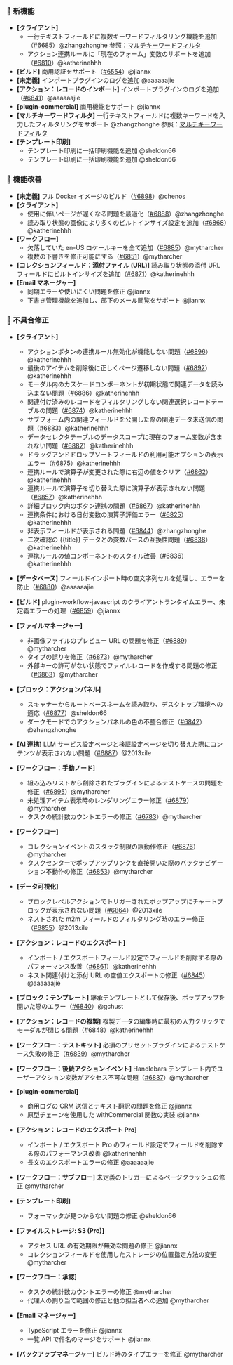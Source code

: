 ### 🎉 新機能

* **[クライアント]**
  * 一行テキストフィールドに複数キーワードフィルタリング機能を追加（[#6685](https://github.com/nocobase/nocobase/pull/6685)）@zhangzhonghe
    参照：[マルチキーワードフィルタ](https://pr-366.docs.nocobase.com/handbook/multi-keyword-filter)
  * アクション連携ルールに「現在のフォーム」変数のサポートを追加（[#6810](https://github.com/nocobase/nocobase/pull/6810)）@katherinehhh
* **[ビルド]** 商用認証をサポート（[#6554](https://github.com/nocobase/nocobase/pull/6554)）@jiannx
* **[未定義]** インポートプラグインのログを追加 @aaaaaajie
* **[アクション：レコードのインポート]** インポートプラグインのログを追加（[#6841](https://github.com/nocobase/nocobase/pull/6841)）@aaaaaajie
* **[plugin-commercial]** 商用機能をサポート @jiannx
* **[マルチキーワードフィルタ]** 一行テキストフィールドに複数キーワードを入力したフィルタリングをサポート @zhangzhonghe
  参照：[マルチキーワードフィルタ](https://pr-366.docs.nocobase.com/handbook/multi-keyword-filter)
* **[テンプレート印刷]**
  * テンプレート印刷に一括印刷機能を追加 @sheldon66
  * テンプレート印刷に一括印刷機能を追加 @sheldon66

### 🚀 機能改善

* **[未定義]** フル Docker イメージのビルド（[#6898](https://github.com/nocobase/nocobase/pull/6898)）@chenos
* **[クライアント]**
  * 使用に伴いページが遅くなる問題を最適化（[#6888](https://github.com/nocobase/nocobase/pull/6888)）@zhangzhonghe
  * 読み取り状態の画像により多くのビルトインサイズ設定を追加（[#6868](https://github.com/nocobase/nocobase/pull/6868)）@katherinehhh
* **[ワークフロー]**
  * 欠落していた en-US ロケールキーを全て追加（[#6885](https://github.com/nocobase/nocobase/pull/6885)）@mytharcher
  * 複数の下書きを修正可能にする（[#6851](https://github.com/nocobase/nocobase/pull/6851)）@mytharcher
* **[コレクションフィールド：添付ファイル (URL)]** 読み取り状態の添付 URL フィールドにビルトインサイズを追加（[#6871](https://github.com/nocobase/nocobase/pull/6871)）@katherinehhh
* **[Email マネージャー]**
  * 同期エラーや使いにくい問題を修正 @jiannx
  * 下書き管理機能を追加し、部下のメール閲覧をサポート @jiannx

### 🐛 不具合修正

* **[クライアント]**

  * アクションボタンの連携ルール無効化が機能しない問題（[#6896](https://github.com/nocobase/nocobase/pull/6896)）@katherinehhh
  * 最後のアイテムを削除後に正しくページ遷移しない問題（[#6892](https://github.com/nocobase/nocobase/pull/6892)）@katherinehhh
  * モーダル内のカスケードコンポーネントが初期状態で関連データを読み込まない問題（[#6886](https://github.com/nocobase/nocobase/pull/6886)）@katherinehhh
  * 関連付け済みのレコードをフィルタリングしない関連選択レコードテーブルの問題（[#6874](https://github.com/nocobase/nocobase/pull/6874)）@katherinehhh
  * サブフォーム内の関連フィールドを公開した際の関連データ未送信の問題（[#6883](https://github.com/nocobase/nocobase/pull/6883)）@katherinehhh
  * データセレクタテーブルのデータスコープに現在のフォーム変数が含まれない問題（[#6882](https://github.com/nocobase/nocobase/pull/6882)）@katherinehhh
  * ドラッグアンドドロップソートフィールドの利用可能オプションの表示エラー（[#6875](https://github.com/nocobase/nocobase/pull/6875)）@katherinehhh
  * 連携ルールで演算子が変更された際に右辺の値をクリア（[#6862](https://github.com/nocobase/nocobase/pull/6862)）@katherinehhh
  * 連携ルールで演算子を切り替えた際に演算子が表示されない問題（[#6857](https://github.com/nocobase/nocobase/pull/6857)）@katherinehhh
  * 詳細ブロック内のボタン連携の問題（[#6867](https://github.com/nocobase/nocobase/pull/6867)）@katherinehhh
  * 連携条件における日付変数の演算子評価エラー（[#6825](https://github.com/nocobase/nocobase/pull/6825)）@katherinehhh
  * 非表示フィールドが表示される問題（[#6844](https://github.com/nocobase/nocobase/pull/6844)）@zhangzhonghe
  * 二次確認の {{title}} データとの変数パースの互換性問題（[#6838](https://github.com/nocobase/nocobase/pull/6838)）@katherinehhh
  * 連携ルールの値コンポーネントのスタイル改善（[#6836](https://github.com/nocobase/nocobase/pull/6836)）@katherinehhh
* **[データベース]** フィールドインポート時の空文字列セルを処理し、エラーを防止（[#6880](https://github.com/nocobase/nocobase/pull/6880)）@aaaaaajie
* **[ビルド]** plugin-workflow-javascript のクライアントランタイムエラー、未定義エラーの処理（[#6859](https://github.com/nocobase/nocobase/pull/6859)）@jiannx
* **[ファイルマネージャー]**

  * 非画像ファイルのプレビュー URL の問題を修正（[#6889](https://github.com/nocobase/nocobase/pull/6889)）@mytharcher
  * タイプの誤りを修正（[#6873](https://github.com/nocobase/nocobase/pull/6873)）@mytharcher
  * 外部キーの許可がない状態でファイルレコードを作成する問題の修正（[#6863](https://github.com/nocobase/nocobase/pull/6863)）@mytharcher
* **[ブロック：アクションパネル]**

  * スキャナーからルートベースネームを読み取り、デスクトップ環境への適応（[#6877](https://github.com/nocobase/nocobase/pull/6877)）@sheldon66
  * ダークモードでのアクションパネルの色の不整合修正（[#6842](https://github.com/nocobase/nocobase/pull/6842)）@zhangzhonghe
* **[AI 連携]** LLM サービス設定ページと検証設定ページを切り替えた際にコンテンツが表示されない問題（[#6887](https://github.com/nocobase/nocobase/pull/6887)）@2013xile
* **[ワークフロー：手動ノード]**

  * 組み込みリストから削除されたプラグインによるテストケースの問題を修正（[#6895](https://github.com/nocobase/nocobase/pull/6895)）@mytharcher
  * 未処理アイテム表示時のレンダリングエラー修正（[#6879](https://github.com/nocobase/nocobase/pull/6879)）@mytharcher
  * タスクの統計数カウントエラーの修正（[#6783](https://github.com/nocobase/nocobase/pull/6783)）@mytharcher
* **[ワークフロー]**

  * コレクションイベントのスタック制限の誤動作修正（[#6876](https://github.com/nocobase/nocobase/pull/6876)）@mytharcher
  * タスクセンターでポップアップリンクを直接開いた際のバックナビゲーション不動作の修正（[#6853](https://github.com/nocobase/nocobase/pull/6853)）@mytharcher
* **[データ可視化]**

  * ブロックレベルアクションでトリガーされたポップアップにチャートブロックが表示されない問題（[#6864](https://github.com/nocobase/nocobase/pull/6864)）@2013xile
  * ネストされた m2m フィールドのフィルタリング時のエラー修正（[#6855](https://github.com/nocobase/nocobase/pull/6855)）@2013xile
* **[アクション：レコードのエクスポート]**

  * インポート / エクスポートフィールド設定でフィールドを削除する際のパフォーマンス改善（[#6861](https://github.com/nocobase/nocobase/pull/6861)）@katherinehhh
  * ネスト関連付けと添付 URL の空値エクスポートの修正（[#6845](https://github.com/nocobase/nocobase/pull/6845)）@aaaaaajie
* **[ブロック：テンプレート]** 継承テンプレートとして保存後、ポップアップを開いた際のエラー（[#6840](https://github.com/nocobase/nocobase/pull/6840)）@gchust
* **[アクション：レコードの複製]** 複製データの編集時に最初の入力クリックでモーダルが閉じる問題（[#6848](https://github.com/nocobase/nocobase/pull/6848)）@katherinehhh
* **[ワークフロー：テストキット]** 必須のプリセットプラグインによるテストケース失敗の修正（[#6839](https://github.com/nocobase/nocobase/pull/6839)）@mytharcher
* **[ワークフロー：後続アクションイベント]** Handlebars テンプレート内でユーザーアクション変数がアクセス不可な問題（[#6837](https://github.com/nocobase/nocobase/pull/6837)）@mytharcher
* **[plugin-commercial]**

  * 商用ログの CRM 送信とテキスト翻訳の問題を修正 @jiannx
  * 原型チェーンを使用した withCommercial 関数の実装 @jiannx
* **[アクション：レコードのエクスポート Pro]**

  * インポート / エクスポート Pro のフィールド設定でフィールドを削除する際のパフォーマンス改善 @katherinehhh
  * 長文のエクスポートエラーの修正 @aaaaaajie
* **[ワークフロー：サブフロー]** 未定義のトリガーによるページクラッシュの修正 @mytharcher
* **[テンプレート印刷]**

  * フォーマッタが見つからない問題の修正 @sheldon66
* **[ファイルストレージ: S3 (Pro)]**

  * アクセス URL の有効期限が無効な問題の修正 @jiannx
  * コレクションフィールドを使用したストレージの位置指定方法の変更 @mytharcher
* **[ワークフロー：承認]**

  * タスクの統計数カウントエラーの修正 @mytharcher
  * 代理人の割り当て範囲の修正と他の担当者への追加 @mytharcher
* **[Email マネージャー]**

  * TypeScript エラーを修正 @jiannx
  * 一覧 API で件名のマージをサポート @jiannx
* **[バックアップマネージャー]** ビルド時のタイプエラーを修正 @mytharcher
